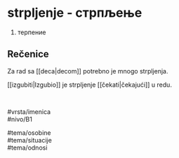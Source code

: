 # strpljenje - стрпљење

1. терпение

## Rečenice

Za rad sa [[deca|decom]] potrebno je mnogo strpljenja.

[[izgubiti|Izgubio]] je strpljenje [[čekati|čekajući]] u redu.

<br>

#vrsta/imenica  
#nivo/B1  

#tema/osobine  
#tema/situacije  
#tema/odnosi  
